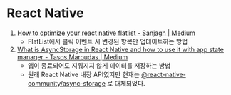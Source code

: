 # React Native

1. [How to optimize your react native flatlist - Sanjagh | Medium](https://medium.com/sanjagh/how-to-optimize-your-react-native-flatlist-946490c8c49b)
   - FlatList에서 클릭 이벤트 시 변경된 항목만 업데이트하는 방법
2. [What is AsyncStorage in React Native and how to use it with app state manager - Tasos Maroudas | Medium](https://medium.com/building-with-react-native/what-is-asyncstorage-in-react-native-and-how-you-to-use-it-with-app-state-manager-1x09-b8c636ce5f6e)
   - 앱이 종료되어도 지워지지 않게 데이터를 저장하는 방법
   - 원래 React Native 내장 API였지만 현재는 [@react-native-community/async-storage](https://github.com/react-native-community/async-storage) 로 대체되었다.

